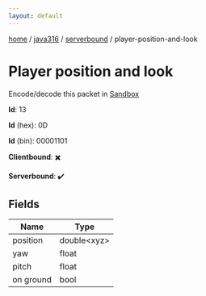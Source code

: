 ```yaml
---
layout: default
---
```


[home](/)  /  [java316](/protocol/java316)  /  [serverbound](/protocol/java316/serverbound)  /  player-position-and-look

# Player position and look

Encode/decode this packet in [Sandbox](../../../sandbox/java316#serverbound.player_position_and_look)

**Id**: 13

**Id** (hex): 0D

**Id** (bin): 00001101

**Clientbound**: ✖️

**Serverbound**: ✔️

## Fields

Name | Type
---|---
position | double&lt;xyz&gt;
yaw | float
pitch | float
on ground | bool
